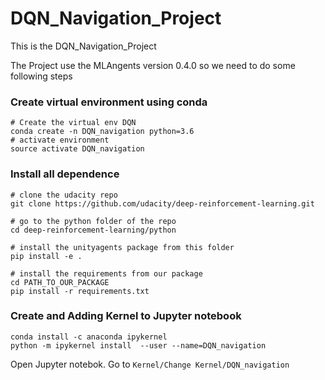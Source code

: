 # DQN_Navigation_Project
This is the DQN_Navigation_Project 

The Project use the MLAngents version 0.4.0 so we need to do some following steps
### Create virtual environment using conda

```
# Create the virtual env DQN
conda create -n DQN_navigation python=3.6
# activate environment
source activate DQN_navigation
```
### Install all dependence
```
# clone the udacity repo
git clone https://github.com/udacity/deep-reinforcement-learning.git

# go to the python folder of the repo
cd deep-reinforcement-learning/python

# install the unityagents package from this folder
pip install -e .

# install the requirements from our package
cd PATH_TO_OUR_PACKAGE
pip install -r requirements.txt

```
### Create and Adding Kernel to Jupyter notebook
```
conda install -c anaconda ipykernel
python -m ipykernel install  --user --name=DQN_navigation
```
Open Jupyter notebok. Go to ```Kernel/Change Kernel/DQN_navigation```




